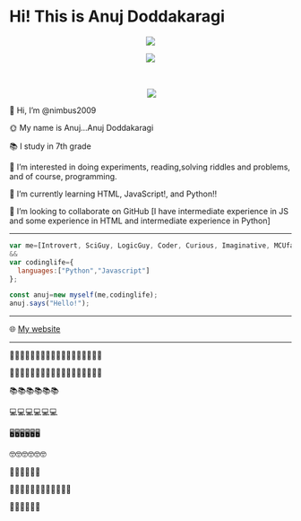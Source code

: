 # Hi! This is Anuj Doddakaragi

<p align="center"> <img src="https://komarev.com/ghpvc/?username=nimbus2009&label=Profile%20Views&color=00ffff&style=raised" /> </p>

<p align="center"><img align="center" src="https://github-readme-stats.vercel.app/api/top-langs?username=nimbus2009&show_icons=true&locale=en&layout=compact" /></p><br>

<p align="center">&nbsp;<img align="center" src="https://github-readme-stats.vercel.app/api?username=nimbus2009&show_icons=true&locale=en"/></p>

👋 Hi, I’m @nimbus2009

🌞 My name is Anuj...Anuj Doddakaragi

📚 I study in 7th grade

👀 I’m interested in doing experiments, reading,solving riddles and problems, and of course, programming.

🌱 I’m currently learning HTML, JavaScript!, and Python!!

💞️ I’m looking to collaborate on GitHub [I have intermediate experience in JS and some experience in HTML and intermediate experience in Python]

***
```JavaScript
var me=[Introvert, SciGuy, LogicGuy, Coder, Curious, Imaginative, MCUfan, HPfan, 13yrOld]; 
&& 
var codinglife={
  languages:["Python","Javascript"]
};

const anuj=new myself(me,codinglife);
anuj.says("Hello!");
```
***

🌐 [My website](https://anujmalateshadoddakaragi.whjr.site/)

***

👨🏻‍💻👨🏻‍💻👨🏻‍💻👨🏻‍💻👨🏻‍💻👨🏻‍💻

👨🏻‍🎓👨🏻‍🎓👨🏻‍🎓👨🏻‍🎓👨🏻‍🎓👨🏻‍🎓

📚📚📚📚📚📚

💻💻💻💻💻💻

🖥️🖥️🖥️🖥️🖥️🖥️

🤓🤓🤓🤓🤓🤓

🧲🔬🔭🧲🔬🔭

👨‍🔬👨‍🔬👨‍🔬👨‍🔬👨‍🔬👨‍🔬

🌟🌟🌟🌟🌟🌟

